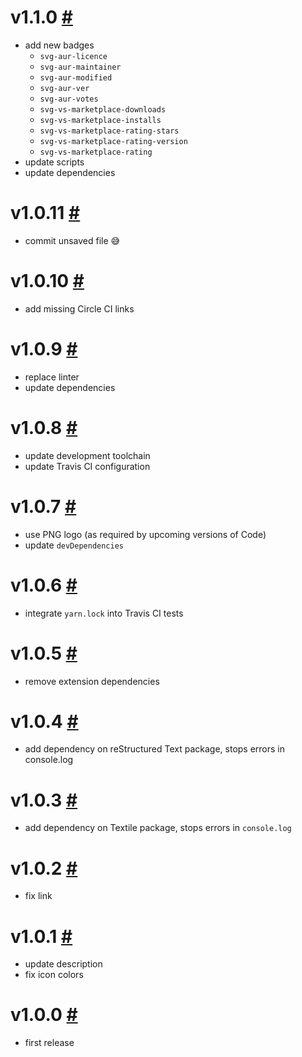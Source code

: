 # v1.1.0 [#](https://github.com/idleberg/vscode-badges/releases/tag/1.1.0)

- add new badges
    - `svg-aur-licence`
    - `svg-aur-maintainer`
    - `svg-aur-modified`
    - `svg-aur-ver`
    - `svg-aur-votes`
    - `svg-vs-marketplace-downloads`
    - `svg-vs-marketplace-installs`
    - `svg-vs-marketplace-rating-stars`
    - `svg-vs-marketplace-rating-version`
    - `svg-vs-marketplace-rating`
- update scripts
- update dependencies

# v1.0.11 [#](https://github.com/idleberg/vscode-badges/releases/tag/1.0.11)

- commit unsaved file 😅

# v1.0.10 [#](https://github.com/idleberg/vscode-badges/releases/tag/1.0.10)

- add missing Circle CI links

# v1.0.9 [#](https://github.com/idleberg/vscode-badges/releases/tag/1.0.9)

- replace linter
- update dependencies

# v1.0.8 [#](https://github.com/idleberg/vscode-badges/releases/tag/1.0.8)

- update development toolchain
- update Travis CI configuration

# v1.0.7 [#](https://github.com/idleberg/vscode-badges/releases/tag/1.0.7)

- use PNG logo (as required by upcoming versions of Code)
- update `devDependencies`

# v1.0.6 [#](https://github.com/idleberg/vscode-badges/releases/tag/1.0.6)

- integrate `yarn.lock` into Travis CI tests

# v1.0.5 [#](https://github.com/idleberg/vscode-badges/releases/tag/1.0.5)

- remove extension dependencies

# v1.0.4 [#](https://github.com/idleberg/vscode-badges/releases/tag/1.0.4)

- add dependency on reStructured Text package, stops errors in console.log

# v1.0.3 [#](https://github.com/idleberg/vscode-badges/releases/tag/1.0.3)

- add dependency on Textile package, stops errors in `console.log`

# v1.0.2 [#](https://github.com/idleberg/vscode-badges/releases/tag/1.0.2)

- fix link

# v1.0.1 [#](https://github.com/idleberg/vscode-badges/releases/tag/1.0.1)

- update description
- fix icon colors

# v1.0.0 [#](https://github.com/idleberg/vscode-badges/releases/tag/1.0.0)

- first release

